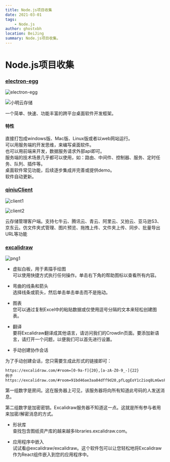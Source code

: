 ```yaml
---
title: Node.js项目收集
date: 2021-03-01
tags:
    - Node.js
author: ghostxbh
location: BeiJing
summary: Node.js项目收集。
---
```

# Node.js项目收集

### [electron-egg](https://gitee.com/wallace5303/electron-egg)

![electron-egg](https://gitee.com/wallace5303/electron-egg/raw/master/build/img/upload_pic.png)

![小明云存储](https://cdn.jsdelivr.net/gh/wallace5303/file-resource/normal/xm-pic-config.png)

一个简单、快速、功能丰富的跨平台桌面软件开发框架。

#### 特性

直接打包成windows版、Mac版、Linux版或者以web网站运行。<br>
可以用服务端的开发思维，来编写桌面软件。<br>
也可以用前端来开发，数据服务请求外部api即可。<br>
服务端的技术场景几乎都可以使用，如：路由、中间件、控制器、服务、定时任务、队列、插件等。<br>
桌面软件常见功能，后续逐步集成并完善或提供demo。<br>
软件自动更新。<br>

### [qiniuClient](https://github.com/willnewii/qiniuClient)

![client1](https://camo.githubusercontent.com/a1affe3d0a2d80fcc8c1218c1eb236cdda40a9ba239cf43875e2e89658e6e156/687474703a2f2f626c6f672d7265732e6d6179646179352e6d652f696d672f254535254231253846254535254239253935254535254246254142254537253835254137253230323031392d30392d3131253230254534254238253842254535253844253838392e31312e30382e706e67)

![client2](https://camo.githubusercontent.com/a0b52ee37f82a0104e10f3ff120dccbde9c60af327368dada5b2cc668f0fe058/687474703a2f2f626c6f672d7265732e6d6179646179352e6d652f696d672f254535254231253846254535254239253935254535254246254142254537253835254137253230323031382d31322d3235253230254534254238253842254535253844253838342e32382e34372e706e67)

云存储管理客户端。支持七牛云、腾讯云、青云、阿里云、又拍云、亚马逊S3、京东云。仿文件夹式管理、图片预览、拖拽上传、文件夹上传、同步、批量导出URL等功能

### [excalidraw](https://github.com/excalidraw/excalidraw)

![png1](http://file.uzykj.com/WechatIMG1538.png)

- 虚拟白板，用于素描手绘图<br>
可以使用快捷方式执行任何操作。单击右下角的帮助图标以查看所有内容。

- 弯曲的线条和箭头<br>
选择线条或箭头，然后单击单击单击而不是拖动。

- 图表<br>
您可以通过复制Excel中的粘贴数据或仅使用逗号分隔的文本来轻松创建图表。

- 翻译<br>
要将Excalidraw翻译成其他语言，请访问我们的Crowdin页面。要添加新语言，请打开一个问题，以便我们可以首先进行设置。

- 手动创建协作会话

为了手动创建会话，您只需要生成此形式的链接即可：

    https://excalidraw.com/#room=[0-9a-f]{20},[a-zA-Z0-9_-]{22}
    例子
    https://excalidraw.com/#room=91bd46ae3aa84dff9d20,pfLqgEoY1c2ioq8LmGwsFA
    
第一组数字是房间。这在服务器上可见，该服务器将向所有知道此号码的人发送消息。

第二组数字是加密密钥。Excalidraw服务器不知道这一点。这就是所有参与者用来加密/解密消息的方式。

- 形状库<br>
查找包含图纸资产库的越来越多libraries.excalidraw.com。

- 应用程序中嵌入<br>
试试看@excalidraw/excalidraw。这个软件包可以让您轻松地将Excalidraw作为React组件嵌入到您的应用程序中。
